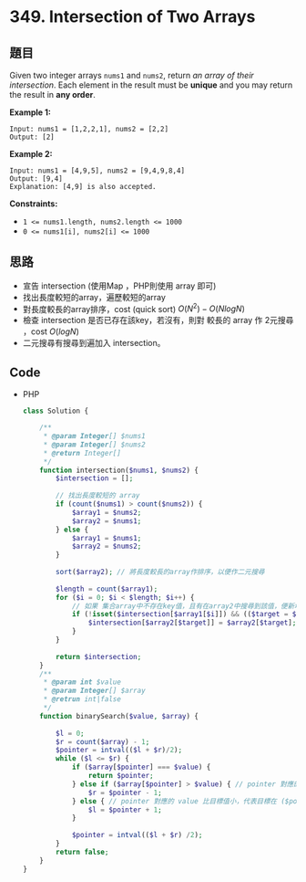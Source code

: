 # 349. Intersection of Two Arrays

## 題目

Given two integer arrays `nums1` and `nums2`, return *an array of their intersection*. Each element in the result must be **unique** and you may return the result in **any order**.

**Example 1:**

```
Input: nums1 = [1,2,2,1], nums2 = [2,2]
Output: [2]

```

**Example 2:**

```
Input: nums1 = [4,9,5], nums2 = [9,4,9,8,4]
Output: [9,4]
Explanation: [4,9] is also accepted.

```

**Constraints:**

- `1 <= nums1.length, nums2.length <= 1000`
- `0 <= nums1[i], nums2[i] <= 1000`

## 思路

- 宣告 intersection (使用Map ，PHP則使用 array 即可)
- 找出長度較短的array，遍歷較短的array
- 對長度較長的array排序，cost (quick sort)  $O(N^2) - O(NlogN)$
- 檢查 intersection 是否已存在該key，若沒有，則對 較長的 array 作 2元搜尋 ，cost $O(logN)$
- 二元搜尋有搜尋到遍加入 intersection。

## Code

- PHP

    ```php
    class Solution {

        /**
         * @param Integer[] $nums1
         * @param Integer[] $nums2
         * @return Integer[]
         */
        function intersection($nums1, $nums2) {
            $intersection = [];
            
            // 找出長度較短的 array
            if (count($nums1) > count($nums2)) {
                $array1 = $nums2;
                $array2 = $nums1;
            } else {
                $array1 = $nums1;
                $array2 = $nums2;
            }
            
            sort($array2); // 將長度較長的array作排序，以便作二元搜尋 
            
            $length = count($array1);
            for ($i = 0; $i < $length; $i++) {
                // 如果 集合array中不存在key值，且有在array2中搜尋到該值，便新增至集合array中
                if (!isset($intersection[$array1[$i]]) && (($target = $this->binarySearch($array1[$i], $array2)) !== false )) {
                    $intersection[$array2[$target]] = $array2[$target];
                }
            } 
            
            return $intersection;
        }
        /**
         * @param int $value
         * @param Integer[] $array
         * @retrun int|false
         */
        function binarySearch($value, $array) {
            
            $l = 0;
            $r = count($array) - 1;
            $pointer = intval(($l + $r)/2);
            while ($l <= $r) {
                if ($array[$pointer] === $value) {
                    return $pointer;
                } else if ($array[$pointer] > $value) { // pointer 對應的 value 比目標值大，代表目標在 $r ~ ($pointer - 1) 之間
                    $r = $pointer - 1;
                } else { // pointer 對應的 value 比目標值小，代表目標在 ($pointer + 1) ~ $r 之間
                    $l = $pointer + 1;
                }
                
                $pointer = intval(($l + $r) /2);
            }
            return false;
        }
    }
    ```